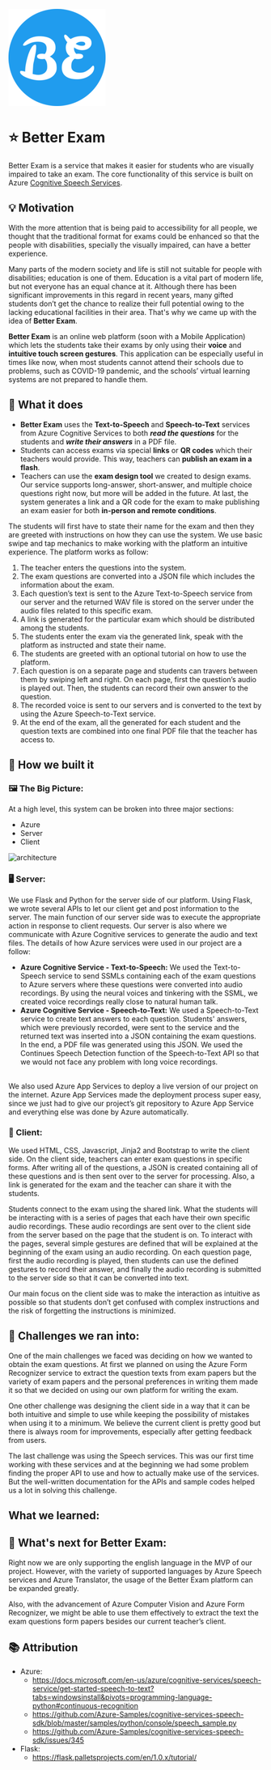 ![logo](/app/static/asset/favicon/android-chrome-192x192.png)
# ⭐️ Better Exam
Better Exam is a service that makes it easier for students who are visually impaired to take an exam. The core functionality of this service is built on Azure [Cognitive Speech Services](https://azure.microsoft.com/en-us/services/cognitive-services/speech-services/). 


## 💡 Motivation
With the more attention that is being paid to accessibility for all people, we thought that the traditional format for exams could be enhanced so that the people with disabilities, specially the visually impaired, can have a better experience.

Many parts of the modern society and life is still not suitable for people with disabilities; education is one of them. Education is a vital part of modern life, but not everyone has an equal chance at it. Although there has been significant improvements in this regard in recent years, many gifted students don’t get the chance to realize their full potential owing to the lacking educational facilities in their area. That's why we came up with the idea of **Better Exam**.

**Better Exam** is an online web platform (soon with a Mobile Application) which lets the students take their exams by only using their **voice** and **intuitive touch screen gestures**. This application can be especially useful in times like now, when most students cannot attend their schools due to problems, such as COVID-19 pandemic, and the schools’ virtual learning systems are not prepared to handle them.

## 🚀 What it does
- **Better Exam** uses the **Text-to-Speech** and **Speech-to-Text** services from Azure Cognitive Services to both ***read the questions*** for the students and ***write their answers*** in a PDF file. 
- Students can access exams via special **links** or **QR codes** which their teachers would provide. This way, teachers can **publish an exam in a flash**.
- Teachers can use the **exam design tool** we created to design exams. Our service supports long-answer, short-answer, and multiple choice questions right now, but more will be added in the future. At last, the system generates a link and a QR code for the exam to make publishing an exam easier for both **in-person and remote conditions**.

The students will first have to state their name for the exam and then they are greeted with instructions on how they can use the system. We use basic swipe and tap mechanics to make working with the platform an intuitive experience.
The platform works as follow:
1. The teacher enters the questions into the system.
2. The exam questions are converted into a JSON file which includes the information about the exam.
3. Each question’s text is sent to the Azure Text-to-Speech service from our server and the returned WAV file is stored on the server under the audio files related to this specific exam.
4. A link is generated for the particular exam which should be distributed among the students.
5. The students enter the exam via the generated link, speak with the platform as instructed and state their name.
6. The students are greeted with an optional tutorial on how to use the platform.
7. Each question is on a separate page and students can travers between them by swiping left and right. On each page, first the question’s audio is played out. Then, the students can record their own answer to the question.
8. The recorded voice is sent to our servers and is converted to the text by using the Azure Speech-to-Text service.
9. At the end of the exam, all the generated for each student and the question texts are combined into one final PDF file that the teacher has access to.

## 🔧 How we built it
### 🖼 The Big Picture:

At a high level, this system can be broken into three major sections:
- Azure
- Server
- Client

![architecture](/app/static/asset/image/arch.jpeg)
### 🖥 Server:

We use Flask and Python for the server side of our platform. Using Flask, we wrote several APIs to let our client get and post information to the server. The main function of our server side was to execute the appropriate action in response to client requests. Our server is also where we communicate with Azure Cognitive services to generate the audio and text files. The details of how Azure services were used in our project are a follow:
* **Azure Cognitive Service - Text-to-Speech:** We used the Text-to-Speech service to send SSMLs containing each of the exam questions to Azure servers where these questions were converted into audio recordings. By using the neural voices and tinkering with the SSML, we created voice recordings really close to natural human talk. 
* **Azure Cognitive Service - Speech-to-Text:** We used a Speech-to-Text service to create text answers to each question. Students' answers, which were previously recorded, were sent to the service and the returned text was inserted into a JSON containing the exam questions.  In the end, a PDF file was generated using this JSON. We used the Continues Speech Detection function of the Speech-to-Text API so that we would not face any problem with long voice recordings.
<br/>
We also used Azure App Services to deploy a live version of our project on the internet. Azure App Services made the deployment process super easy, since we just had to give our project’s git repository to Azure App Service and everything else was done by Azure automatically. 


### 📱 Client:

We used HTML, CSS, Javascript, Jinja2 and Bootstrap to write the client side. On the client side, teachers can enter exam questions in specific forms. After writing all of the questions, a JSON is created containing all of these questions and is then sent over to the server for processing. Also, a link is generated for the exam and the teacher can share it with the students.<br/>

Students connect to the exam using the shared link. What the students will be interacting with is a series of pages that each have their own specific audio recordings. These audio recordings are sent over to the client side from the server based on the page that the student is on. To interact with the pages, several simple gestures are defined that will be explained at the beginning of the exam using an audio recording. On each question page, first the audio recording is played, then students can use the defined gestures to record their answer, and finally the audio recording is submitted to the server side so that it can be converted into text.<br/>

Our main focus on the client side was to make the interaction as intuitive as possible so that students don’t get confused with complex instructions and the risk of forgetting the instructions is minimized.
<br/>

## 🧗 Challenges we ran into:
One of the main challenges we faced was deciding on how we wanted to obtain the exam questions. At first we planned on using the Azure Form Recognizer service to extract the question texts from exam papers but the variety of exam papers and the personal preferences in writing them made it so that we decided on using our own platform for writing the exam.<br/>

One other challenge was designing the client side in a way that it can be both intuitive and simple to use while keeping the possibility of mistakes when using it to a minimum. We believe the current client is pretty good but there is always room for improvements, especially after getting feedback from users.<br/>

The last challenge was using the Speech services. This was our first time working with these services and at the beginning we had some problem finding the proper API to use and how to actually make use of the services. But the well-written documentation for the APIs and sample codes helped us a lot in solving this challenge. <br/>


## What we learned:

## 🎯 What's next for Better Exam:
Right now we are only supporting the english language in the MVP of our project. However, with the variety of supported languages by Azure Speech services and Azure Translator, the usage of the Better Exam platform can be expanded greatly.<br/>

Also, with the advancement of Azure Computer Vision and Azure Form Recognizer, we might be able to use them effectively to extract the text the exam questions form papers besides our current teacher’s client.

## 📚 Attribution
- Azure:
  - https://docs.microsoft.com/en-us/azure/cognitive-services/speech-service/get-started-speech-to-text?tabs=windowsinstall&pivots=programming-language-python#continuous-recognition
  - https://github.com/Azure-Samples/cognitive-services-speech-sdk/blob/master/samples/python/console/speech_sample.py
  - https://github.com/Azure-Samples/cognitive-services-speech-sdk/issues/345
- Flask:
  - https://flask.palletsprojects.com/en/1.0.x/tutorial/


